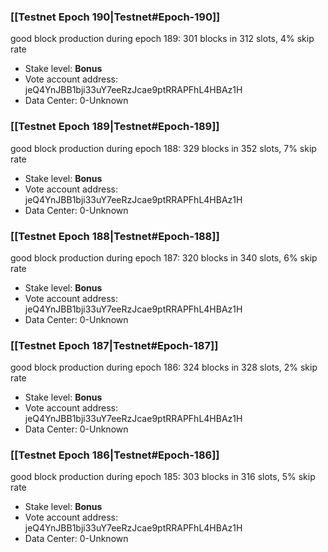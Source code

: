 ### [[Testnet Epoch 190|Testnet#Epoch-190]]
good block production during epoch 189: 301 blocks in 312 slots, 4% skip rate
* Stake level: **Bonus** 
* Vote account address: jeQ4YnJBB1bji33uY7eeRzJcae9ptRRAPFhL4HBAz1H
* Data Center: 0-Unknown
### [[Testnet Epoch 189|Testnet#Epoch-189]]
good block production during epoch 188: 329 blocks in 352 slots, 7% skip rate
* Stake level: **Bonus** 
* Vote account address: jeQ4YnJBB1bji33uY7eeRzJcae9ptRRAPFhL4HBAz1H
* Data Center: 0-Unknown
### [[Testnet Epoch 188|Testnet#Epoch-188]]
good block production during epoch 187: 320 blocks in 340 slots, 6% skip rate
* Stake level: **Bonus** 
* Vote account address: jeQ4YnJBB1bji33uY7eeRzJcae9ptRRAPFhL4HBAz1H
* Data Center: 0-Unknown
### [[Testnet Epoch 187|Testnet#Epoch-187]]
good block production during epoch 186: 324 blocks in 328 slots, 2% skip rate
* Stake level: **Bonus** 
* Vote account address: jeQ4YnJBB1bji33uY7eeRzJcae9ptRRAPFhL4HBAz1H
* Data Center: 0-Unknown
### [[Testnet Epoch 186|Testnet#Epoch-186]]
good block production during epoch 185: 303 blocks in 316 slots, 5% skip rate
* Stake level: **Bonus** 
* Vote account address: jeQ4YnJBB1bji33uY7eeRzJcae9ptRRAPFhL4HBAz1H
* Data Center: 0-Unknown